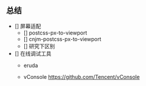 ## 总结

- [] 屏幕适配
    - [] postcss-px-to-viewport
    - []    cnjm-postcss-px-to-viewport
    - [] 研究下区别
- [] 在线调试工具 
    - eruda

    - vConsole
         https://github.com/Tencent/vConsole

